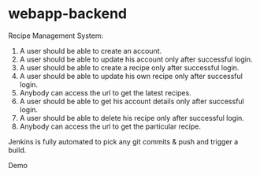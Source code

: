 # webapp-backend

Recipe Management System:

1) A user should be able to create an account.
2) A user should be able to update his account only after successful login.
3) A user should be able to create a recipe only after successful login.
4) A user should be able to update his own recipe only after successful login.
5) Anybody can access the url to get the latest recipes.
6) A user should be able to get his account details only after successful login.
7) A user should be able to delete his recipe only after successful login.
8) Anybody can access the url to get the particular recipe.

Jenkins is fully automated to pick any git commits & push and trigger a build.

Demo
